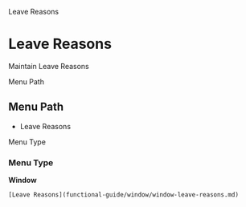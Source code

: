
Leave Reasons
# Leave Reasons


Maintain Leave Reasons

Menu Path
## Menu Path



- Leave Reasons

Menu Type
### Menu Type

**Window**


```
[Leave Reasons](functional-guide/window/window-leave-reasons.md)
```
